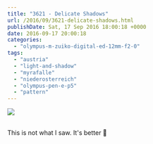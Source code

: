 ```yaml
---
title: "3621 - Delicate Shadows"
url: /2016/09/3621-delicate-shadows.html
publishDate: Sat, 17 Sep 2016 18:00:18 +0000
date: 2016-09-17 20:00:18
categories: 
  - "olympus-m-zuiko-digital-ed-12mm-f2-0"
tags: 
  - "austria"
  - "light-and-shadow"
  - "myrafalle"
  - "niederosterreich"
  - "olympus-pen-e-p5"
  - "pattern"
---
```

<div class="container">
<div class="center"><a target="_blank" href="https://d25zfm9zpd7gm5.cloudfront.net/1200x1200/2016/20160522_135915_lr.jpg"><img class="webfeedsFeaturedVisual" src="https://d25zfm9zpd7gm5.cloudfront.net/0600x0600/2016/20160522_135915_lr.jpg" /></a></div>
</div>
<br />

This is not what I saw. It's better 🙂
